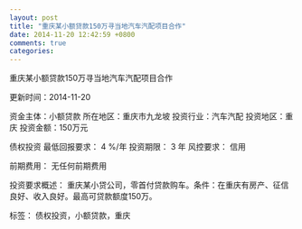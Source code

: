 ```yaml
---
layout: post
title: "重庆某小额贷款150万寻当地汽车汽配项目合作"
date: 2014-11-20 12:42:59 +0800
comments: true
categories: 
---
```

重庆某小额贷款150万寻当地汽车汽配项目合作



更新时间：2014-11-20

资金主体：小额贷款
所在地区：重庆市九龙坡
投资行业：汽车汽配
投资地区：重庆
投资金额：150万元

债权投资
最低回报要求：
                            4 %/年
                                                                                投资期限：
                            3 年
                                                                                                                                        风控要求：
                            信用

前期费用：
无任何前期费用

投资要求概述：
重庆某小贷公司，零首付贷款购车。条件：在重庆有房产、征信良好、收入良好。最高可贷款额度150万。

标签：
债权投资，小额贷款，重庆

